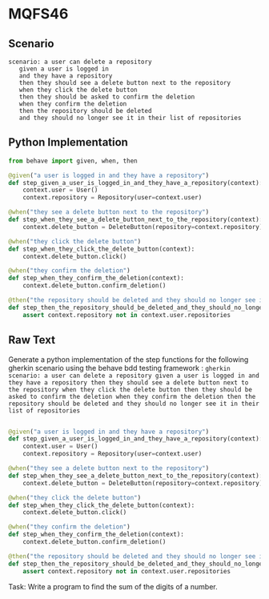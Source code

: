 # MQFS46
## Scenario
```gherkin
scenario: a user can delete a repository 
   given a user is logged in 
   and they have a repository 
   then they should see a delete button next to the repository 
   when they click the delete button 
   then they should be asked to confirm the deletion 
   when they confirm the deletion 
   then the repository should be deleted 
   and they should no longer see it in their list of repositories
```


## Python Implementation
```python
from behave import given, when, then

@given("a user is logged in and they have a repository")
def step_given_a_user_is_logged_in_and_they_have_a_repository(context):
    context.user = User()
    context.repository = Repository(user=context.user)

@when("they see a delete button next to the repository")
def step_when_they_see_a_delete_button_next_to_the_repository(context):
    context.delete_button = DeleteButton(repository=context.repository)

@when("they click the delete button")
def step_when_they_click_the_delete_button(context):
    context.delete_button.click()

@when("they confirm the deletion")
def step_when_they_confirm_the_deletion(context):
    context.delete_button.confirm_deletion()

@then("the repository should be deleted and they should no longer see it in their list of repositories")
def step_then_the_repository_should_be_deleted_and_they_should_no_longer_see_it_in_their_list_of_repositories(context):
    assert context.repository not in context.user.repositories
```


## Raw Text
Generate a python implementation of the step functions for the following gherkin scenario using the behave bdd testing framework : ```gherkin scenario: a user can delete a repository given a user is logged in and they have a repository then they should see a delete button next to the repository when they click the delete button then they should be asked to confirm the deletion when they confirm the deletion then the repository should be deleted and they should no longer see it in their list of repositories ```



```python from behave import given, when, then

@given("a user is logged in and they have a repository")
def step_given_a_user_is_logged_in_and_they_have_a_repository(context):
    context.user = User()
    context.repository = Repository(user=context.user)

@when("they see a delete button next to the repository")
def step_when_they_see_a_delete_button_next_to_the_repository(context):
    context.delete_button = DeleteButton(repository=context.repository)

@when("they click the delete button")
def step_when_they_click_the_delete_button(context):
    context.delete_button.click()

@when("they confirm the deletion")
def step_when_they_confirm_the_deletion(context):
    context.delete_button.confirm_deletion()

@then("the repository should be deleted and they should no longer see it in their list of repositories")
def step_then_the_repository_should_be_deleted_and_they_should_no_longer_see_it_in_their_list_of_repositories(context):
    assert context.repository not in context.user.repositories
```

Task: Write a program to find the sum of the digits of a number.
